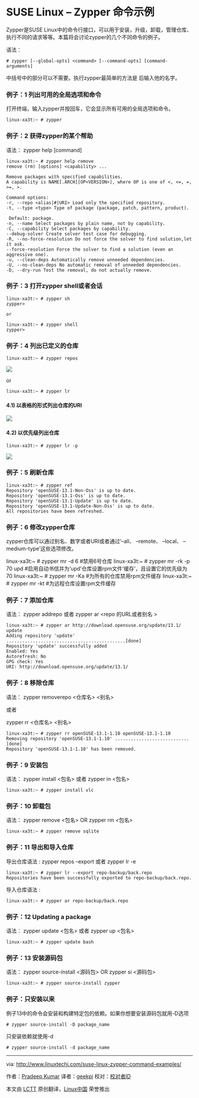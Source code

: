 SUSE Linux – Zypper 命令示例
================================================================================
Zypper是SUSE Linux中的命令行接口，可以用于安装，升级，卸载，管理仓库、执行不同的请求等等。本篇将会讨论zypper的几个不同命令的例子。

语法：

    # zypper [--global-opts] <command> [--command-opts] [command-arguments]

中括号中的部分可以不需要。执行zypper最简单的方法是 <command>后输入他的名字。

### 例子：1 列出可用的全局选项和命令 ###

打开终端，输入zypper并按回车，它会显示所有可用的全局选项和命令。

    linux-xa3t:~ # zypper

### 例子：2 获得zypper的某个帮助 ###

语法： zypper help [command]

    linux-xa3t:~ # zypper help remove
    remove (rm) [options] <capability> ...
    
    Remove packages with specified capabilities.
    A capability is NAME[.ARCH][OP<VERSION>], where OP is one of <, <=, =, >=, >.
    
    Command options:
    -r, --repo <alias|#|URI> Load only the specified repository.
    -t, --type <type> Type of package (package, patch, pattern, product).
    
     Default: package.
    -n, --name Select packages by plain name, not by capability.
    -C, --capability Select packages by capability.
    --debug-solver Create solver test case for debugging.
    -R, --no-force-resolution Do not force the solver to find solution,let it ask.
    --force-resolution Force the solver to find a solution (even an aggressive one).
    -u, --clean-deps Automatically remove unneeded dependencies.
    -U, --no-clean-deps No automatic removal of unneeded dependencies.
    -D, --dry-run Test the removal, do not actually remove.

### 例子：3 打开zypper shell或者会话 ###

    linux-xa3t:~ # zypper sh
    zypper>
    
    or
    
    linux-xa3t:~ # zypper shell
    zypper>

### 例子：4 列出已定义的仓库 ###

    linux-xa3t:~ # zypper repos

![](http://www.linuxtechi.com/wp-content/uploads/2014/10/zypper-repos.png)

or

    linux-xa3t:~ # zypper lr

#### 4.1) 以表格的形式列出仓库的URI ####

![](http://www.linuxtechi.com/wp-content/uploads/2014/10/zypper-repos-uri.png)

#### 4.2) 以优先级列出仓库 ####

    linux-xa3t:~ # zypper lr -p

![](http://www.linuxtechi.com/wp-content/uploads/2014/10/zypper-repos-priority.png)

### 例子：5 刷新仓库 ###

    linux-xa3t:~ # zypper ref
    Repository 'openSUSE-13.1-Non-Oss' is up to date.
    Repository 'openSUSE-13.1-Oss' is up to date.
    Repository 'openSUSE-13.1-Update' is up to date.
    Repository 'openSUSE-13.1-Update-Non-Oss' is up to date.
    All repositories have been refreshed.

### 例子：6 修改zypper仓库 ###

zypper仓库可以通过别名、数字或者URI或者通过‘–all、 –remote、 –local、 –medium-type’这些选项修改。

linux-xa3t:~ # zypper mr -d 6                 #禁用6号仓库
linux-xa3t:~ # zypper mr -rk -p 70 upd #启用自动书信并为‘upd’仓库设置rpm文件‘缓存’，且设置它的优先级为70
linux-xa3t:~ # zypper mr -Ka               #为所有的仓库禁用rpm文件缓存
linux-xa3t:~ # zypper mr -kt               #为远程仓库设置rpm文件缓存

### 例子：7 添加仓库 ###

语法： zypper addrepo 或者 zypper ar <repo 的URL或者别名 >

    linux-xa3t:~ # zypper ar http://download.opensuse.org/update/13.1/ update
    Adding repository 'update' .............................................[done]
    Repository 'update' successfully added
    Enabled: Yes
    Autorefresh: No
    GPG check: Yes
    URI: http://download.opensuse.org/update/13.1/

### 例子：8 移除仓库 ###

语法： zypper removerepo <仓库名> <别名>

或者

zypper rr <仓库名> <别名>

    linux-xa3t:~ # zypper rr openSUSE-13.1-1.10 openSUSE-13.1-1.10
    Removing repository 'openSUSE-13.1-1.10' ............................[done]
    Repository 'openSUSE-13.1-1.10' has been removed.

### 例子：9 安装包 ###

语法： zypper install <包名>  或者  zypper in <包名>

    linux-xa3t:~ # zypper install vlc

### 例子：10 卸载包 ###

语法： zypper remove <包名> OR zypper rm <包名>

    linux-xa3t:~ # zypper remove sqlite

### 例子：11 导出和导入仓库 ###

导出仓库语法 : zypper repos –export 或者 zypper lr -e

    linux-xa3t:~ # zypper lr --export repo-backup/back.repo
    Repositories have been successfully exported to repo-backup/back.repo.

导入仓库语法 :

    linux-xa3t:~ # zypper ar repo-backup/back.repo

### 例子：12 Updating a package ###

语法： zypper update <包名> 或者 zypper up <包名>

    linux-xa3t:~ # zypper update bash

### 例子：13 安装源码包 ###

语法： zypper source-install <源码包> OR zypper si <源码包>

    linux-xa3t:~ # zypper source-install zypper

### 例子：只安装以来 ###

例子13中的命令会安装和构建特定包的依赖。如果你想要安装源码包就用-D选项

    # zypper source-install -D package_name

只安装依赖就使用-d

    # zypper source-install -d package_name

--------------------------------------------------------------------------------

via: http://www.linuxtechi.com/suse-linux-zypper-command-examples/

作者：[Pradeep Kumar][a]
译者：[geekpi](https://github.com/geekpi)
校对：[校对者ID](https://github.com/校对者ID)

本文由 [LCTT](https://github.com/LCTT/TranslateProject) 原创翻译，[Linux中国](http://linux.cn/) 荣誉推出

[a]:http://www.linuxtechi.com/author/pradeep/